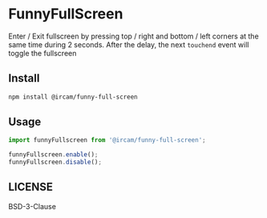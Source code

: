# FunnyFullScreen

Enter / Exit fullscreen by pressing top / right and bottom / left corners at the
same time during 2 seconds. After the delay, the next `touchend` event will toggle
the fullscreen

## Install

```sh
npm install @ircam/funny-full-screen
```

## Usage

```js
import funnyFullscreen from '@ircam/funny-full-screen';

funnyFullscreen.enable();
funnyFullscreen.disable();
```


## LICENSE

BSD-3-Clause

